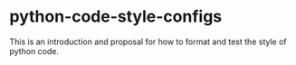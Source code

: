 # python-code-style-configs
This is an introduction and proposal for how to format and test the style of python code.
